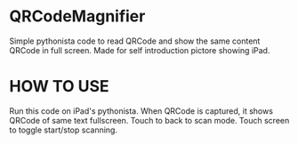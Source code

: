 # QRCodeMagnifier

Simple pythonista code to read QRCode and show the same content QRCode in full screen.
Made for self introduction pictore showing iPad.

# HOW TO USE
Run this code on iPad's pythonista.
When QRCode is captured, it shows QRCode of same text fullscreen.
Touch to back to scan mode.
Touch screen to toggle start/stop scanning.